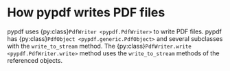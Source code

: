 # How pypdf writes PDF files

pypdf uses {py:class}`PdfWriter <pypdf.PdfWriter>` to write PDF files. pypdf has
{py:class}`PdfObject <pypdf.generic.PdfObject>` and several subclasses with the
`write_to_stream` method. The {py:class}`PdfWriter.write <pypdf.PdfWriter.write>`
method uses the `write_to_stream` methods of the referenced objects.
